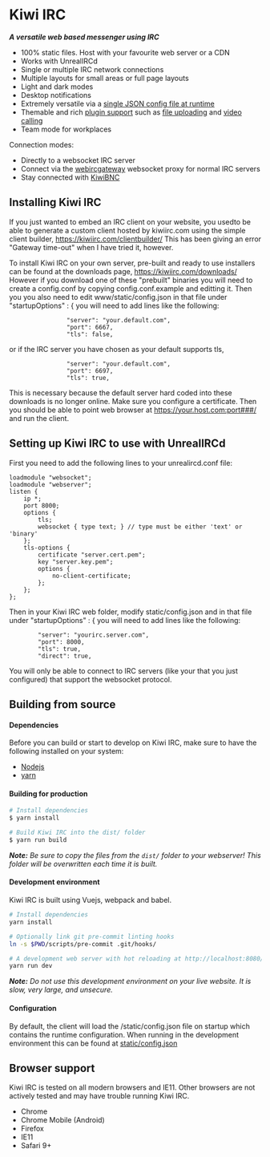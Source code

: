 # Kiwi IRC

***A versatile web based messenger using IRC***


- 100% static files. Host with your favourite web server or a CDN
- Works with UnrealIRCd
- Single or multiple IRC network connections
- Multiple layouts for small areas or full page layouts
- Light and dark modes
- Desktop notifications
- Extremely versatile via a [single JSON config file at runtime](https://github.com/kiwiirc/kiwiirc/wiki/Configuration)
- Themable and rich [plugin support](https://github.com/kiwiirc/kiwiirc/wiki/Plugins) such as [file uploading](https://github.com/kiwiirc/plugin-fileuploader/) and [video calling](https://github.com/kiwiirc/plugin-conference)
- Team mode for workplaces

Connection modes:

- Directly to a websocket IRC server
- Connect via the [webircgateway](https://github.com/kiwiirc/webircgateway) websocket proxy for normal IRC servers
- Stay connected with [KiwiBNC](https://github.com/kiwiirc/kiwibnc)

## Installing Kiwi IRC
If you just wanted to embed an IRC client on your website, you usedto be able to generate a custom client hosted by kiwiirc.com using the simple client builder, https://kiwiirc.com/clientbuilder/
This has been giving an error "Gateway time-out" when I have tried it, however.

To install Kiwi IRC on your own server, pre-built and ready to use installers can be found at the downloads page, https://kiwiirc.com/downloads/
However if you download one of these "prebuilt" binaries you will need to create a config.conf by copying config.conf.example and editting it. Then you you also need
to edit www/static/config.json
in that file under "startupOptions" : { you will need to add lines like the following:
```
                "server": "your.default.com",
                "port": 6667,
                "tls": false,
```
or if the IRC server you have chosen as your default supports tls,
```
                "server": "your.default.com",
                "port": 6697,
                "tls": true,
```
This is necessary because the default server hard coded into these downloads is no longer online.
Make sure you configure a certificate. Then you should be able to point web browser at https://your.host.com:port###/ and run the client.

## Setting up Kiwi IRC to use with UnrealIRCd
First you need to add the following lines to your unrealircd.conf file:
```
loadmodule "websocket";
loadmodule "webserver";
listen {
    ip *;
    port 8000;
    options {
        tls;
        websocket { type text; } // type must be either 'text' or 'binary'
    };
    tls-options {
        certificate "server.cert.pem";
        key "server.key.pem";
        options {
            no-client-certificate;
        };
    };
};
```
Then in your Kiwi IRC web folder, modify static/config.json and in that file under "startupOptions" : { you will need to add lines like the following:
```
        "server": "yourirc.server.com",
        "port": 8000,
        "tls": true,
        "direct": true,
```
You will only be able to connect to IRC servers (like your that you just configured) that support the websocket protocol.

## Building from source
#### Dependencies
Before you can build or start to develop on Kiwi IRC, make sure to have the following installed on your system:
* [Nodejs](https://nodejs.org/)
* [yarn](https://yarnpkg.com/)

#### Building for production

``` bash
# Install dependencies
$ yarn install

# Build Kiwi IRC into the dist/ folder
$ yarn run build
```

***Note:*** *Be sure to copy the files from the `dist/` folder to your webserver! This folder will be overwritten each time it is built.*

#### Development environment
Kiwi IRC is built using Vuejs, webpack and babel.

``` bash
# Install dependencies
yarn install

# Optionally link git pre-commit linting hooks
ln -s $PWD/scripts/pre-commit .git/hooks/

# A development web server with hot reloading at http://localhost:8080/
yarn run dev
```

***Note:*** *Do not use this development environment on your live website. It is slow, very large, and unsecure.*

#### Configuration

By default, the client will load the /static/config.json file on startup which
contains the runtime configuration. When running in the development environment this can be found at [static/config.json](static/config.json)


## Browser support

Kiwi IRC is tested on all modern browsers and IE11. Other browsers are not actively tested and may have trouble running Kiwi IRC.
* Chrome
* Chrome Mobile (Android)
* Firefox
* IE11
* Safari 9+

